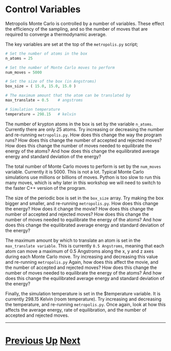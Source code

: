 
# Control Variables

Metropolis Monte Carlo is controlled by a number of variables. These effect the efficiency of the sampling, and so the number of moves that are required to converge a thermodynamic average.

The key variables are set at the top of the `metropolis.py` script;

```python
# Set the number of atoms in the box
n_atoms = 25

# Set the number of Monte Carlo moves to perform
num_moves = 5000

# Set the size of the box (in Angstroms)
box_size = ( 15.0, 15.0, 15.0 )

# The maximum amount that the atom can be translated by
max_translate = 0.5    # angstroms

# Simulation temperature
temperature = 298.15   # kelvin
```

The number of krypton atoms in the box is set by the variable `n_atoms`. Currently there are only 25 atoms. Try increasing or decreasing the number and re-running `metropolis.py`. How does this change the way the program runs? How does this change the number of accepted and rejected moves? How does this change the number of moves needed to equilibrate the energy of the atoms? And how does this change the equilibrated average energy and standard deviation of the energy?

The total number of Monte Carlo moves to perform is set by the `num_moves` variable. Currently it is 5000. This is not a lot. Typical Monte Carlo simulations use millions or billions of moves. Python is too slow to run this many moves, which is why later in this workshop we will need to switch to the faster C++ version of the program.

The size of the periodic box is set in the `box_size` array. Try making the box bigger and smaller, and re-running `metropolis.py`. How does this change the energy? How does it change the movie? How does this change the number of accepted and rejected moves? How does this change the number of moves needed to equilibrate the energy of the atoms? And how does this change the equilibrated average energy and standard deviation of the energy?

The maximum amount by which to translate an atom is set in the `max_translate variable`. This is currently `0.5 Angstroms`, meaning that each atom can move a maximum of 0.5 Angstroms along the x, y and z axes during each Monte Carlo move. Try increasing and decreasing this value and re-running `metropolis.py` Again, how does this affect the movie, and the number of accepted and rejected moves? How does this change the number of moves needed to equilibrate the energy of the atoms? And how does this change the equilibrated average energy and standard deviation of the energy?

Finally, the simulation temperature is set in the $temperature variable. It is currently 298.15 Kelvin (room temperature). Try increasing and decreasing the temperature, and re-running `metropolis.py`. Once again, look at how this affects the average energy, rate of equilibration, and the number of accepted and rejected moves.

***

# [Previous](running.md) [Up](README.md) [Next](phase.md) 
